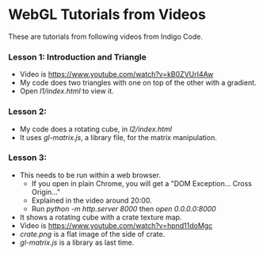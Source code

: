 WebGL Tutorials from Videos
============

These are tutorials from following videos
from Indigo Code.

### Lesson 1: Introduction and Triangle
* Video is 
https://www.youtube.com/watch?v=kB0ZVUrI4Aw
* My code does two triangles with one on top
of the other with a gradient.
* Open *l1/index.html* to view it. 

### Lesson 2:  
* My code does a rotating cube, in *l2/index.html*
* It uses *gl-matrix.js*, a library file, for the matrix manipulation.

### Lesson 3:
* This needs to be run within a web browser. 
  * If you open in plain Chrome, you will get a "DOM Exception... Cross Origin..."
  * Explained in the video around 20:00.
  * Run *python -m http.server 8000* then *open 0.0.0.0:8000*
* It shows a rotating cube with a crate texture map.
* Video is https://www.youtube.com/watch?v=hpnd11doMgc
* *crate.png* is a flat image of the side of crate.
* *gl-matrix.js* is a library as last time.

